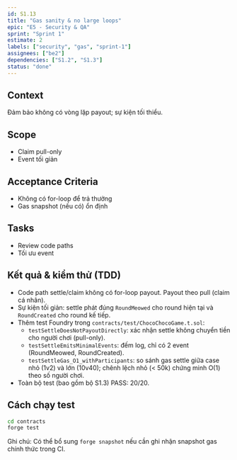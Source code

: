 ```yaml
---
id: S1.13
title: "Gas sanity & no large loops"
epic: "E5 - Security & QA"
sprint: "Sprint 1"
estimate: 2
labels: ["security", "gas", "sprint-1"]
assignees: ["be2"]
dependencies: ["S1.2", "S1.3"]
status: "done"
---
```


## Context
Đảm bảo không có vòng lặp payout; sự kiện tối thiểu.

## Scope
- Claim pull-only
- Event tối giản

## Acceptance Criteria
- Không có for-loop để trả thưởng
- Gas snapshot (nếu có) ổn định

## Tasks
- Review code paths
- Tối ưu event

## Kết quả & kiểm thử (TDD)
- Code path settle/claim không có for-loop payout. Payout theo pull (claim cá nhân).
- Sự kiện tối giản: settle phát đúng `RoundMeowed` cho round hiện tại và `RoundCreated` cho round kế tiếp.
- Thêm test Foundry trong `contracts/test/ChocoChocoGame.t.sol`:
	- `testSettleDoesNotPayoutDirectly`: xác nhận settle không chuyển tiền cho người chơi (pull-only).
	- `testSettleEmitsMinimalEvents`: đếm log, chỉ có 2 event (RoundMeowed, RoundCreated).
	- `testSettleGas_O1_withParticipants`: so sánh gas settle giữa case nhỏ (1v2) và lớn (10v40); chênh lệch nhỏ (< 50k) chứng minh O(1) theo số người chơi.
- Toàn bộ test (bao gồm bộ S1.3) PASS: 20/20.

## Cách chạy test
```bash
cd contracts
forge test
```

Ghi chú: Có thể bổ sung `forge snapshot` nếu cần ghi nhận snapshot gas chính thức trong CI.
